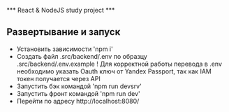 *** React & NodeJS study project ***

## Развертывание и запуск
* Установить зависимости 'npm i'
* Создать файл .src/backend/.env по образцу .src/backend/.env.example
! Для корректной работы перевода в .env необходимо указать Oauth ключ от Yandex Passport, так как IAM токен получается через API
* Запустить бэк командой 'npm run devsrv'
* Запустить фронт командой 'npm run dev'
* Перейти по адресу http://localhost:8080/